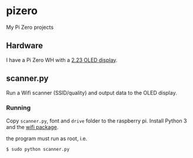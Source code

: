 # pizero
My Pi Zero projects

## Hardware

I have a Pi Zero WH with a [2.23 OLED display](https://www.waveshare.com/2.23inch-oled-hat.htm).

## scanner.py

Run a Wifi scanner (SSID/quality) and output data to the OLED display.

### Running

Copy `scanner.py`, font and `drive` folder to the raspberry pi. Install Python 3 and the [wifi package](https://pypi.org/project/wifi/).

the program must run as root, i.e.

`$ sudo python scanner.py`
